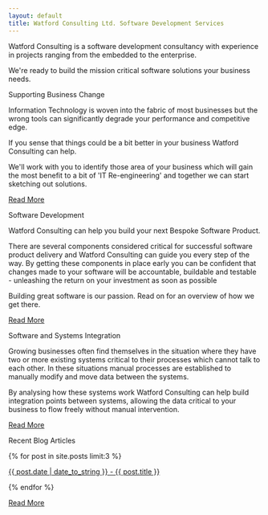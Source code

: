 ```yaml
---
layout: default
title: Watford Consulting Ltd. Software Development Services
---
```


<section class="home-panel home-intro">

<div class="container">
<p>Watford Consulting is a software development consultancy with experience in projects ranging from the embedded to the 
enterprise.</p>

<p>We're ready to build the mission critical software solutions your business needs.</p>
</div>
</section>

<section class="home-panel panel-business-change">
<div class="container">
<p class="lead">Supporting Business Change</p>
<p>Information Technology is woven into the fabric of most businesses but the wrong tools can significantly
degrade your performance and competitive edge.</p>

<p>If you sense that things could be a bit better in your business Watford Consulting can help.</p>

<p>We'll work with you to identify those area of your business which will gain the most benefit to a bit of
'IT Re-engineering' and together we can start sketching out solutions.</p>

<a href="/business-change.html" class="btn btn-default">Read More</a>

</div>
</section>

<section class="home-panel panel-development-process">
<div class="container">
<p class="lead">Software Development</p>

<p>Watford Consulting can help you build your next Bespoke Software Product.</p>

<p>There are several components considered critical for successful software product delivery and
Watford Consulting can guide you every step of the way. By getting
these components in place early you can be confident that changes made to your software will be
accountable, buildable and testable - unleashing the return on your investment as soon as possible</p>

<p>Building great software is our passion. Read on for an overview of how we get there.</p>

<a href="/software.html" class="btn btn-default">Read More</a>

</div>
</section>

<section class="home-panel panel-integration">
<div class="container">
<p class="lead">Software and Systems Integration</p>

<p>Growing businesses often find themselves in the situation where they have two or more existing systems
critical to their processes which cannot talk to each other. In these situations manual processes
are established to manually modify and move data between the systems.</p>

<p>By analysing how these systems work Watford Consulting can help build integration points between
systems, allowing the data critical to your business to flow freely without manual intervention.</p>

<a href="/integration.html" class="btn btn-default">Read More</a>
</div>
</section>

<section class="home-panel panel-blog">
<div class="container">
<p class="lead">Recent Blog Articles</p>

{% for post in site.posts limit:3 %}
    <p>
        <a href="{{ post.url }}">{{ post.date | date_to_string }} - {{ post.title }}</a>
    </p>

  <!--<p>{{ post.date | date_to_string }} &raquo; [ {{ post.title }} ]({{ post.url }})</p>-->
{% endfor %}

<a href="/blog" class="btn btn-default">Read More</a>

</div>
</section>